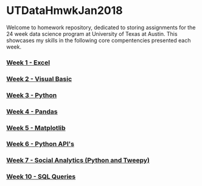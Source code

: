 # UTDataHmwkJan2018
 
Welcome to homework repository, dedicated to storing assignments for the 24 week data science program at University of Texas at Austin. 
This showcases my skills in the following core compentencies presented each week.  

### [Week 1 - Excel](https://github.com/cammster/UTDataHmwkJan2018_AKaraffa/tree/master/Homework/Week%201%20Excel)
### [Week 2 - Visual Basic](https://github.com/cammster/UTDataHmwkJan2018_AKaraffa/tree/master/Homework/Week%202%20VBA)
### [Week 3 - Python](https://github.com/cammster/python-challenge)
### [Week 4 - Pandas](https://github.com/cammster/UTDataHmwkJan2018_AKaraffa/tree/master/Homework/Week%204%20Pandas)
### [Week 5 - Matplotlib](https://github.com/cammster/UTDataHmwkJan2018_AKaraffa/tree/master/Homework/Week%205%20Matplotlib)
### [Week 6 - Python API's](https://github.com/cammster/UTDataHmwkJan2018_AKaraffa/tree/master/Homework/Week6Apis)
### [Week 7 - Social Analytics (Python and Tweepy)](https://github.com/cammster/UTDataHmwkJan2018_AKaraffa/tree/master/Homework/Week7SocialAnalytics)
### [Week 10 - SQL Queries](https://github.com/cammster/UTDataHmwkJan2018_AKaraffa/tree/master/Homework/Week10_SQL)

